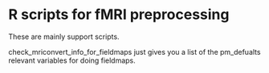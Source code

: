 # R scripts for fMRI preprocessing

These are mainly support scripts.

check_mriconvert_info_for_fieldmaps just gives you a list of the pm_defualts relevant variables for doing fieldmaps.
